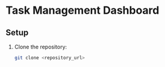 # Task Management Dashboard

## Setup

1. Clone the repository:
   ```bash
   git clone <repository_url>
